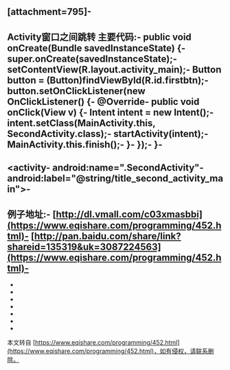 \[attachment=795\]-
-
Activity窗口之间跳转 主要代码:-
public void onCreate(Bundle savedInstanceState) {-
 super.onCreate(savedInstanceState);-
 setContentView(R.layout.activity\_main);-
 Button button = (Button)findViewById(R.id.firstbtn);-
 button.setOnClickListener(new OnClickListener() {-
 @Override-
 public void onClick(View v) {-
 Intent intent = new Intent();-
 intent.setClass(MainActivity.this, SecondActivity.class);-
 startActivity(intent);-
 MainActivity.this.finish();-
 }-
 });-
 }-
 ----------------------------
 <activity-
 android:name=".SecondActivity"-
 android:label="@string/title\_second\_activity\_main"></activity>-
-
例子地址:-
[http://dl.vmall.com/c03xmasbbi](https://www.eqishare.com/programming/452.html)-
[http://pan.baidu.com/share/link?shareid=135319&uk=3087224563](https://www.eqishare.com/programming/452.html)-
-
-
-
-
-
-
-

-

本文转自 [https://www.eqishare.com/programming/452.html](https://www.eqishare.com/programming/452.html)，如有侵权，请联系删除。